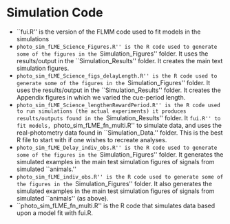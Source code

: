 # Simulation Code
- ``fui.R'' is the version of the FLMM code used to fit models in the simulations
- ``photo_sim_fLME_Science_Figures.R'' is the R code used to generate some of the figures in the ``Simulation_Figures'' folder. It uses the results/output in the ``Simulation_Results'' folder. It creates the main text simulation figures.
- ``photo_sim_fLME_Science_figs_delayLength.R'' is the R code used to generate some of the figures in the ``Simulation_Figures'' folder. It uses the results/output in the ``Simulation_Results'' folder. It creates the Appendix figures in which we varied the cue-period length.
- ``photo_sim_fLME_Science_lengthenRewardPeriod.R'' is the R code used to run simulations (the actual experiments) it produces results/outputs found in the ``Simulation_Results'' folder. It ``fui.R'' to fit models, ``photo_sim_fLME_fn_multi.R'' to simulate data, and uses the real-photometry data found in  ``Simulation_Data.'' folder. This is the best R file to start with if one wishes to recreate analyses.
- ``photo_sim_fLME_Delay_indiv_obs.R'' is the R code used to generate some of the figures in the ``Simulation_Figures'' folder. It generates the simulated examples in the main test simulation figures of signals from simulated ``animals.''
- ``photo_sim_fLME_indiv_obs.R'' is the R code used to generate some of the figures in the ``Simulation_Figures'' folder. It also generates the simulated examples in the main test simulation figures of signals from simulated ``animals'' (as above).
- ``photo_sim_fLME_fn_multi.R'' is the R code that simulates data based upon a model fit with fui.R. 
